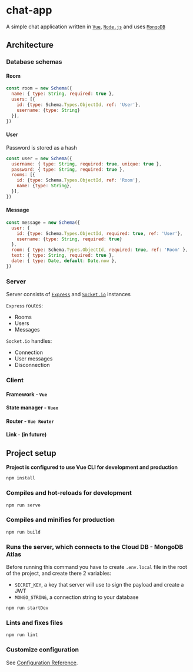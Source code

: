 # chat-app
A simple chat application written in [`Vue`](https://vuejs.org), [`Node.js`](https://nodejs.org/en/) and uses [`MongoDB`](https://www.mongodb.com)

## Architecture
### Database schemas
#### Room
```javascript
const room = new Schema({
  name: { type: String, required: true },
  users: [{
    id: {type: Schema.Types.ObjectId, ref: 'User'},
    username: {type: String}
  }],
})
```
#### User
Password is stored as a hash
```javascript
const user = new Schema({
  username: { type: String, required: true, unique: true },
  password: { type: String, required: true },
  rooms: [{
    id: {type: Schema.Types.ObjectId, ref: 'Room'},
    name: {type: String},
  }],
})
```
#### Message
```javascript
const message = new Schema({
  user: {
    id: {type: Schema.Types.ObjectId, required: true, ref: 'User'},
    username: {type: String, required: true}
  },
  room: { type: Schema.Types.ObjectId, required: true, ref: 'Room' },
  text: { type: String, required: true },
  date: { type: Date, default: Date.now },
})
```
### Server
Server consists of [`Express`](https://expressjs.com) and [`Socket.io`](https://socket.io) instances

`Express` routes:
- Rooms
- Users
- Messages

`Socket.io` handles:
- Connection
- User messages
- Disconnection

### Client
#### Framework - `Vue`
#### State manager - `Vuex`
#### Router - `Vue Router`

#### Link - (in future) 

## Project setup
**Project is configured to use Vue CLI for development and production**
```
npm install
```

### Compiles and hot-reloads for development
```
npm run serve
```

### Compiles and minifies for production
```
npm run build
```

### Runs the server, which connects to the Cloud DB - MongoDB Atlas
Before running this command you have to create `.env.local` file in the root of the project, and create there 2 variables:
- `SECRET_KEY`, a key that server will use to sign the payload and create a JWT
- `MONGO_STRING`, a connection string to your database
```
npm run startDev
```

### Lints and fixes files
```
npm run lint
```

### Customize configuration
See [Configuration Reference](https://cli.vuejs.org/config/).
